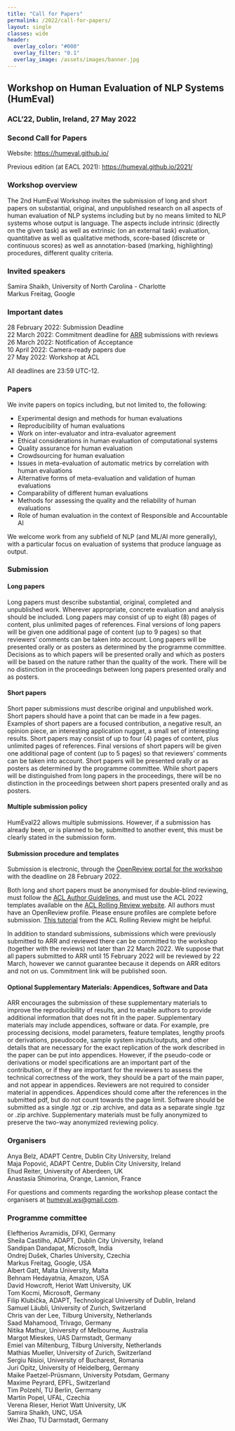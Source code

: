 ```yaml
---
title: "Call for Papers"
permalink: /2022/call-for-papers/
layout: single
classes: wide
header:
  overlay_color: "#000"
  overlay_filter: "0.1"
  overlay_image: /assets/images/banner.jpg
---
```


## Workshop on Human Evaluation of NLP Systems (HumEval)
### ACL’22, Dublin, Ireland, 27 May 2022
### Second Call for Papers

Website: <https://humeval.github.io/>

Previous edition (at EACL 2021): <https://humeval.github.io/2021/>

### Workshop overview

The 2nd HumEval Workshop invites the submission of long and short papers on substantial, original, and unpublished research on all aspects of human evaluation of NLP systems including but by no means limited to NLP systems whose output is language. The aspects include intrinsic (directly on the given task) as well as extrinsic (on an external task) evaluation, quantitative as well as qualitative methods, score-based (discrete or continuous scores) as well as annotation-based (marking, highlighting) procedures, different quality criteria.

### Invited speakers

Samira Shaikh, University of North Carolina - Charlotte \
Markus Freitag, Google

### Important dates

28 February 2022: Submission Deadline\
22 March 2022: Commitment deadline for [ARR](https://aclrollingreview.org/) submissions with reviews\
26 March 2022: Notification of Acceptance\
10 April 2022: Camera-ready papers due\
27 May 2022: Workshop at ACL

All deadlines are 23:59 UTC-12.


### Papers

We invite papers on topics including, but not limited to, the following:

* Experimental design and methods for human evaluations
* Reproducibility of human evaluations
* Work on inter-evaluator and intra-evaluator agreement
* Ethical considerations in human evaluation of computational systems
* Quality assurance for human evaluation
* Crowdsourcing for human evaluation
* Issues in meta-evaluation of automatic metrics by correlation with human evaluations
* Alternative forms of meta-evaluation and validation of human evaluations
* Comparability of different human evaluations
* Methods for assessing the quality and the reliability of human evaluations
* Role of human evaluation in the context of Responsible and Accountable AI

We welcome work from any subfield of NLP (and ML/AI more generally), with a particular focus on evaluation of systems that produce language as output.

### Submission

#### Long papers
Long papers must describe substantial, original, completed and unpublished work. Wherever appropriate, concrete evaluation and analysis should be included. Long papers may consist of up to eight (8) pages of content, plus unlimited pages of references. Final versions of long papers will be given one additional page of content (up to 9 pages) so that reviewers’ comments can be taken into account. Long papers will be presented orally or as posters as determined by the programme committee. Decisions as to which papers will be presented orally and which as posters will be based on the nature rather than the quality of the work. There will be no distinction in the proceedings between long papers presented orally and as posters.

#### Short papers
Short paper submissions must describe original and unpublished work. Short papers should have a point that can be made in a few pages. Examples of short papers are a focused contribution, a negative result, an opinion piece, an interesting application nugget, a small set of interesting results. Short papers may consist of up to four (4) pages of content, plus unlimited pages of references. Final versions of short papers will be given one additional page of content (up to 5 pages) so that reviewers’ comments can be taken into account. Short papers will be presented orally or as posters as determined by the programme committee. While short papers will be distinguished from long papers in the proceedings, there will be no distinction in the proceedings between short papers presented orally and as posters.

#### Multiple submission policy
HumEval22 allows multiple submissions. However, if a submission has already been, or is planned to be, submitted to another event, this must be clearly stated in the submission form.

#### Submission procedure and templates

Submission is electronic, through the [OpenReview portal for the workshop](https://openreview.net/group?id=aclweb.org/ACL/2022/Workshop/HumEval)
with the deadline on 28 February 2022.

Both long and short papers must be anonymised for double-blind reviewing, must follow the [ACL Author Guidelines](https://www.aclweb.org/adminwiki/index.php?title=ACL_Author_Guidelines), and must use the ACL 2022 templates available on the [ACL Rolling Review website](https://aclrollingreview.org/cfp).
All authors must have an OpenReview profile. Please ensure profiles are complete before submission. [This tutorial](https://docs.google.com/presentation/d/1kJeoAfwbnFapUN0ySLSoOm11-2odz48DGS1DEzNs03k/edit#slide=id.gcfa2063058_0_0) from the ACL Rolling Review might be helpful. 

In addition to standard submissions, submissions which were previously submitted to ARR and reviewed there can be committed to the workshop (together with the reviews) not later than 22 March 2022. We suppose that all papers submitted to ARR until 15 February 2022 will be reviewed by 22 March, however we cannot guarantee because it depends on ARR editors and not on us. Commitment link will be published soon.

#### Optional Supplementary Materials: Appendices, Software and Data
ARR encourages the submission of these supplementary materials to improve the reproducibility of results, and to enable authors to provide additional information that does not fit in the paper. Supplementary materials may include appendices, software or data. For example, pre processing decisions, model parameters, feature templates, lengthy proofs or derivations, pseudocode, sample system inputs/outputs, and other details that are necessary for the exact replication of the work described in the paper can be put into appendices. However, if the pseudo-code or derivations or model specifications are an important part of the contribution, or if they are important for the reviewers to assess the technical correctness of the work, they should be a part of the main paper, and not appear in appendices. Reviewers are not required to consider material in appendices.
Appendices should come after the references in the submitted pdf, but do not count towards the page limit. Software should be submitted as a single .tgz or .zip archive, and data as a separate single .tgz or .zip archive. Supplementary materials must be fully anonymized to preserve the two-way anonymized reviewing policy.

### Organisers

Anya Belz, ADAPT Centre, Dublin City University, Ireland\
Maja Popović, ADAPT Centre, Dublin City University, Ireland\
Ehud Reiter, University of Aberdeen, UK\
Anastasia Shimorina, Orange, Lannion, France

For questions and comments regarding the workshop please contact the organisers at <humeval.ws@gmail.com>.

### Programme committee
Eleftherios Avramidis, DFKI, Germany\
Sheila Castilho, ADAPT, Dublin City University, Ireland\
Sandipan Dandapat, Microsoft, India\
Ondrej Dušek, Charles University, Czechia\
Markus Freitag, Google, USA\
Albert Gatt, Malta University, Malta\
Behnam Hedayatnia, Amazon, USA\
David Howcroft, Heriot Watt University, UK\
Tom Kocmi, Microsoft, Germany\
Filip Klubička, ADAPT, Technological University of Dublin, Ireland\
Samuel Läubli, University of Zurich, Switzerland\
Chris van der Lee, Tilburg University, Netherlands\
Saad Mahamood, Trivago, Germany\
Nitika Mathur, University of Melbourne, Australia\
Margot Mieskes, UAS Darmstadt, Germany\
Emiel van Miltenburg, Tilburg University, Netherlands\
Mathias Mueller, University of Zurich, Switzerland\
Sergiu Nisioi, University of Bucharest, Romania\
Juri Opitz, University of Heidelberg, Germany\
Maike Paetzel-Prüsmann, University Potsdam, Germany\
Maxime Peyrard, EPFL, Switzerland\
Tim Polzehl, TU Berlin, Germany\
Martin Popel, UFAL, Czechia\
Verena Rieser, Heriot Watt University, UK\
Samira Shaikh, UNC, USA\
Wei Zhao, TU Darmstadt, Germany
